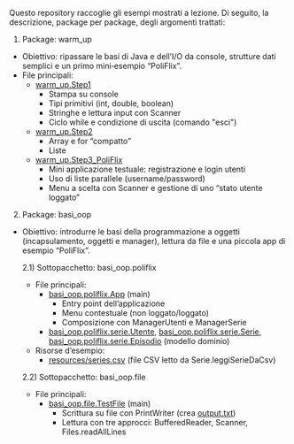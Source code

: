 Questo repository raccoglie gli esempi mostrati a lezione. 
Di seguito, la descrizione, package per package, degli argomenti trattati:

1) Package: warm_up
- Obiettivo: ripassare le basi di Java e dell’I/O da console, strutture dati semplici e un primo mini‑esempio “PoliFlix”.
- File principali:
  - [warm_up.Step1](src/warm_up/Step1.java) 
    - Stampa su console
    - Tipi primitivi (int, double, boolean)
    - Stringhe e lettura input con Scanner
    - Ciclo while e condizione di uscita (comando "esci")
  - [warm_up.Step2](src/warm_up/Step2.java) 
    - Array e for “compatto” 
    - Liste 
  - [warm_up.Step3_PoliFlix](src/warm_up/Step3_PoliFlix.java) 
    - Mini applicazione testuale: registrazione e login utenti
    - Uso di liste parallele (username/password)
    - Menu a scelta con Scanner e gestione di uno “stato utente loggato”

2) Package: basi_oop
- Obiettivo: introdurre le basi della programmazione a oggetti (incapsulamento, oggetti e manager), lettura da file e una piccola app di esempio “PoliFlix”.

  2.1) Sottopacchetto: basi_oop.poliflix
  - File principali:
    - [basi_oop.poliflix.App](src/basi_oop/poliflix/App.java) (main)
      - Entry point dell’applicazione
      - Menu contestuale (non loggato/loggato)
      - Composizione con ManagerUtenti e ManagerSerie
    - [basi_oop.poliflix.serie.Utente](src/basi_oop/poliflix/utenti/Utente.java), [basi_oop.poliflix.serie.Serie](src/basi_oop/poliflix/serie/Serie.java), [basi_oop.poliflix.serie.Episodio](src/basi_oop/poliflix/serie/Episodio.java)  (modello dominio)
  - Risorse d’esempio:
    - [resources/series.csv](resources/series.csv) (file CSV letto da Serie.leggiSerieDaCsv)

  2.2) Sottopacchetto: basi_oop.file
  - File principali:
    - [basi_oop.file.TestFile](src/basi_oop/file/TestFile.java) (main)
      - Scrittura su file con PrintWriter (crea [output.txt](output.txt))
      - Lettura con tre approcci: BufferedReader, Scanner, Files.readAllLines
